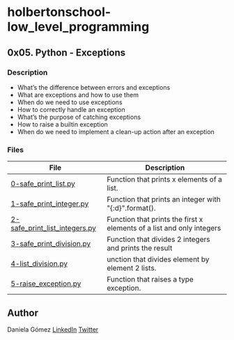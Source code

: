 # holbertonschool-low_level_programming

## 0x05. Python - Exceptions

### Description
- What’s the difference between errors and exceptions
- What are exceptions and how to use them
- When do we need to use exceptions
- How to correctly handle an exception
- What’s the purpose of catching exceptions
- How to raise a builtin exception
- When do we need to implement a clean-up action after an exception

### Files

| File | Description |
| ------ | ------ |
| [0-safe_print_list.py]() | Function that prints x elements of a list. |
| [1-safe_print_integer.py  ]() | Function that prints an integer with "{:d}".format().  |
| [2-safe_print_list_integers.py  ]() |  Function that prints the first x elements of a list and only integers |
| [3-safe_print_division.py  ]() | Function that divides 2 integers and prints the result  |
| [ 4-list_division.py ]() | unction that divides element by element 2 lists.  |
| [ 5-raise_exception.py  ]() | Function that raises a type exception.  |


## Author

Daniela Gómez [LinkedIn](https://www.linkedin.com/in/daniela-g%C3%B3mez-2ba828187/)
[Twitter](https://twitter.com/darkinss)
